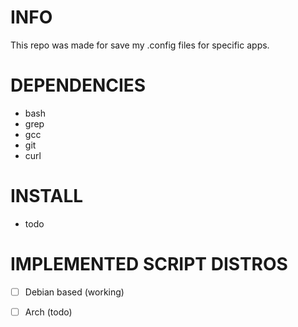 # INFO
This repo was made for save my .config files for specific apps.
# DEPENDENCIES
- bash
- grep
- gcc
- git
- curl
# INSTALL
- todo
# IMPLEMENTED SCRIPT DISTROS
- [ ] Debian based (working)
- [ ] Arch (todo)

